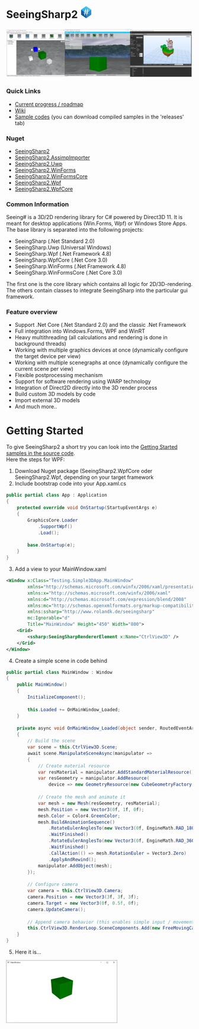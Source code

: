 # SeeingSharp2 <img src="_Misc/WikiImages/SeeingSharp.svg" width="32" />
![alt tag](_Misc/WikiImages/SeeingSharp_Samples.png)

### Quick Links
 - [Current progress / roadmap](/../../projects/1)
 - [Wiki](/../../wiki)
 - [Sample codes](/../../tree/master/Samples) (you can download compiled samples in the 'releases' tab)

### Nuget
 - [SeeingSharp2](https://www.nuget.org/packages/SeeingSharp2/)
 - [SeeingSharp2.AssimpImporter](https://www.nuget.org/packages/SeeingSharp2.AssimpImporter/)
 - [SeeingSharp2.Uwp](https://www.nuget.org/packages/SeeingSharp2.Uwp/)
 - [SeeingSharp2.WinForms](https://www.nuget.org/packages/SeeingSharp2.WinForms/)
 - [SeeingSharp2.WinFormsCore](https://www.nuget.org/packages/SeeingSharp2.WinFormsCore/)
 - [SeeingSharp2.Wpf](https://www.nuget.org/packages/SeeingSharp2.Wpf/)
 - [SeeingSharp2.WpfCore](https://www.nuget.org/packages/SeeingSharp2.WpfCore/)

### Common Information
Seeing# is a 3D/2D rendering library for C# powered by Direct3D 11. It is meant for desktop applications (Win.Forms, Wpf) or Windows Store Apps.
The base library is separated into the following projects:
 - SeeingSharp (.Net Standard 2.0)
 - SeeingSharp.Uwp (Universal Windows)
 - SeeingSharp.Wpf (.Net Framework 4.8)
 - SeeingSharp.WpfCore (.Net Core 3.0)
 - SeeingSharp.WinForms (.Net Framework 4.8)
 - SeeingSharp.WinFormsCore (.Net Core 3.0)
 
The first one is the core library which contains all logic for 2D/3D-rendering. The others contain classes to integrate SeeingSharp into 
the particular gui framework. 
 
### Feature overview
 - Support .Net Core (.Net Standard 2.0) and the classic .Net Framework
 - Full integration into Windows.Forms, WPF and WinRT
 - Heavy multithreading (all calculations and rendering is done in background threads)
 - Working with multiple graphics devices at once (dynamically configure the target device per view)
 - Working with multiple scenegraphs at once (dynamically configure the current scene per view)
 - Flexible postprocessing mechanism
 - Support for software rendering using WARP technology
 - Integration of Direct2D directly into the 3D render process
 - Build custom 3D models by code
 - Import external 3D models 
 - And much more..

# Getting Started

To give SeeingSharp2 a short try you can look into the [Getting Started samples in the 
source code](/../../tree/master/Samples/GettingStarted).  
Here the steps for WPF:

1. Download Nuget package (SeeingSharp2.WpfCore oder SeeingSharp2.Wpf, depending on your target framework
2. Include bootstrap code into your App.xaml.cs

```csharp
public partial class App : Application
{
    protected override void OnStartup(StartupEventArgs e)
    {
        GraphicsCore.Loader
            .SupportWpf()
            .Load();

        base.OnStartup(e);
    }
}
```
3. Add a view to your MainWindow.xaml
```xml
<Window x:Class="Testing.Simple3DApp.MainWindow"
        xmlns="http://schemas.microsoft.com/winfx/2006/xaml/presentation"
        xmlns:x="http://schemas.microsoft.com/winfx/2006/xaml"
        xmlns:d="http://schemas.microsoft.com/expression/blend/2008"
        xmlns:mc="http://schemas.openxmlformats.org/markup-compatibility/2006"
        xmlns:ssharp="http://www.rolandk.de/seeingsharp"
        mc:Ignorable="d"
        Title="MainWindow" Height="450" Width="800">
    <Grid>
        <ssharp:SeeingSharpRendererElement x:Name="CtrlView3D" />
    </Grid>
</Window>
```
4. Create a simple scene in code behind
```csharp
public partial class MainWindow : Window
{
    public MainWindow()
    {
        InitializeComponent();

        this.Loaded += OnMainWindow_Loaded;
    }

    private async void OnMainWindow_Loaded(object sender, RoutedEventArgs e)
    {
        // Build the scene
        var scene = this.CtrlView3D.Scene;
        await scene.ManipulateSceneAsync(manipulator =>
        {
            // Create material resource
            var resMaterial = manipulator.AddStandardMaterialResource();
            var resGeometry = manipulator.AddResource(
                device => new GeometryResource(new CubeGeometryFactory()));

            // Create the mesh and animate it
            var mesh = new Mesh(resGeometry, resMaterial);
            mesh.Position = new Vector3(0f, 1f, 0f);
            mesh.Color = Color4.GreenColor;
            mesh.BuildAnimationSequence()
                .RotateEulerAnglesTo(new Vector3(0f, EngineMath.RAD_180DEG, 0f), TimeSpan.FromSeconds(2.0))
                .WaitFinished()
                .RotateEulerAnglesTo(new Vector3(0f, EngineMath.RAD_360DEG, 0f), TimeSpan.FromSeconds(2.0))
                .WaitFinished()
                .CallAction(() => mesh.RotationEuler = Vector3.Zero)
                .ApplyAndRewind();
            manipulator.AddObject(mesh);
        });

        // Configure camera
        var camera = this.CtrlView3D.Camera;
        camera.Position = new Vector3(3f, 3f, 3f);
        camera.Target = new Vector3(0f, 0.5f, 0f);
        camera.UpdateCamera();

        // Append camera behavior (this enables simple input / movement)
        this.CtrlView3D.RenderLoop.SceneComponents.Add(new FreeMovingCameraComponent());
    }
}
```
5. Here it is...

![alt tag](_Misc/WikiImages/SimpleSampleWpf.png)
